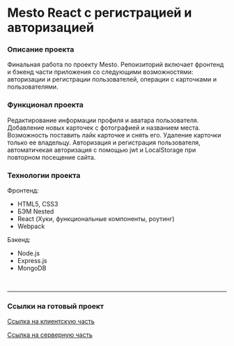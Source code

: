 # Mesto React с регистрацией и авторизацией

### Описание проекта
Финальная работа по проекту Mesto. Репоизиторий включает фронтенд и бэкенд части приложения со следующими возможностями: авторизации и регистрации пользователей, операции с карточками и пользователями. 

### Функционал проекта
Редактирование информации профиля и аватара пользователя. Добавление новых карточек с фотографией и названием места. Возможность поставить лайк карточке и снять его. Удаление карточки только ее владельцу. Авторизация и регистрация пользователя, автоматичекая авторизация с помощью jwt и LocalStorage при повторном посещение сайта.

### Технологии проекта

Фронтенд: 

* HTML5, CSS3
* БЭМ Nested
* React (Хуки, функциональные компоненты, роутинг)
* Webpack

Бэкенд: 

* Node.js
* Express.js
* MongoDB

<br />
<hr>

### Ссылки на готовый проект
[Ссылка на клиентскую часть](https://mesto.domainname.students.nomoredomains.monster)

[Ссылка на серверную часть](https://api.mesto.domainname.nomoredomains.monster)
